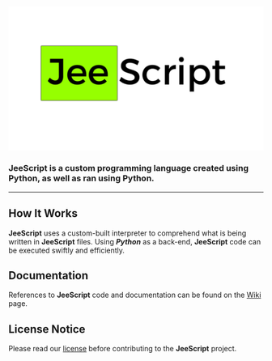 <img src="./assets/JeeScript-Logo.png">  

### JeeScript is a custom programming language created using Python, as well as ran using Python.  
---------
## How It Works  
**JeeScript** uses a custom-built interpreter to comprehend what is being written in **JeeScript** files. Using ***Python*** as a back-end, **JeeScript** code can be executed swiftly and efficiently.  
## Documentation
References to **JeeScript** code and documentation can be found on the [Wiki](https://github.com/Gisgar3/JeeScript/wiki) page.
## License Notice
Please read our [license](https://github.com/Gisgar3/JeeScript/blob/master/LICENSE) before contributing to the **JeeScript** project.
